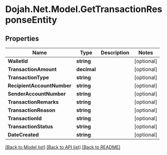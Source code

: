 # Dojah.Net.Model.GetTransactionResponseEntity

## Properties

Name | Type | Description | Notes
------------ | ------------- | ------------- | -------------
**WalletId** | **string** |  | [optional] 
**TransactionAmount** | **decimal** |  | [optional] 
**TransactionType** | **string** |  | [optional] 
**RecipientAccountNumber** | **string** |  | [optional] 
**SenderAccountNumber** | **string** |  | [optional] 
**TransactionRemarks** | **string** |  | [optional] 
**TransactionReason** | **string** |  | [optional] 
**TransactionId** | **string** |  | [optional] 
**TransactionStatus** | **string** |  | [optional] 
**DateCreated** | **string** |  | [optional] 

[[Back to Model list]](../README.md#documentation-for-models) [[Back to API list]](../README.md#documentation-for-api-endpoints) [[Back to README]](../README.md)

